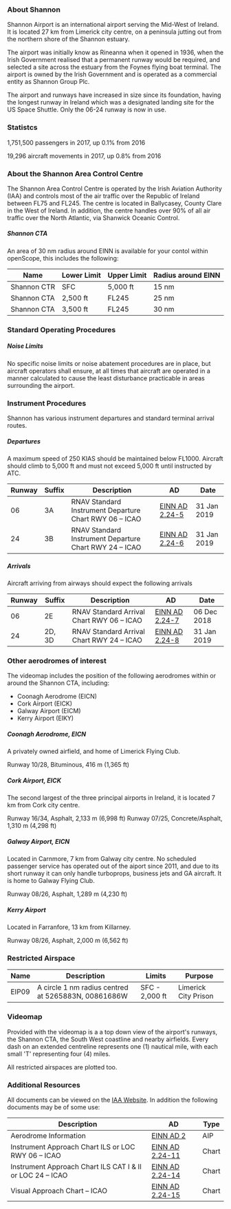 ### About Shannon
Shannon Airport is an international airport serving the Mid-West of Ireland. It is located 27 km from Limerick city centre, on a peninsula jutting out from the northern shore of the Shannon estuary.

The airport was initially know as Rineanna when it opened in 1936, when the Irish Government realised that a permanent runway would be required, and selected a site across the estuary from the Foynes flying boat terminal. The airport is owned by the Irish Government and is operated as a commercial entity as Shannon Group Plc.

The airport and runways have increased in size since its foundation, having the longest runway in Ireland which was a designated landing site for the US Space Shuttle. Only the 06-24 runway is now in use.

### Statistcs
1,751,500 passengers in 2017, up 0.1% from 2016

19,296 aircraft movements in 2017, up 0.8% from 2016

### About the Shannon Area Control Centre
The Shannon Area Control Centre is operated by the Irish Aviation Authority (IAA) and controls most of the air traffic over the Republic of Ireland between FL75 and FL245. The centre is located in Ballycasey, County Clare in the West of Ireland. In addition, the centre handles over 90% of all air traffic over the North Atlantic, via Shanwick Oceanic Control.

##### Shannon CTA
An area of 30 nm radius around EINN is available for your contol within openScope, this includes the following:

| Name | Lower Limit | Upper Limit | Radius around EINN |
| --- | -- | --- | --- |
| Shannon CTR | SFC | 5,000 ft | 15 nm |
| Shannon CTA | 2,500 ft | FL245 | 25 nm |
| Shannon CTA | 3,500 ft | FL245 | 30 nm |

### Standard Operating Procedures
##### Noise Limits
No specific noise limits or noise abatement procedures are in place, but aircraft operators shall ensure, at all times that aircraft are operated in a manner calculated to cause the least disturbance practicable in areas surrounding the airport.

### Instrument Procedures
Shannon has various instrument departures and standard terminal arrival routes.

##### Departures
A maximum speed of 250 KIAS should be maintained below FL1000. Aircraft should climb to 5,000 ft and must not exceed 5,000 ft until instructed by ATC.

| Runway | Suffix | Description | AD | Date |
| -- | -- | -- | -- | -- |
| 06 | 3A | RNAV Standard Instrument Departure Chart RWY 06 – ICAO | <a href="http://iaip.iaa.ie/iaip/Published%20Files/AIP%20Files/AD/Chart%20Files/EINN/EI_AD_2_EINN_24-5_en.pdf" target="_blank">EINN AD 2.24-5</a> | 31 Jan 2019 |
| 24 | 3B | RNAV Standard Instrument Departure Chart RWY 24 – ICAO | <a href="http://iaip.iaa.ie/iaip/Published%20Files/AIP%20Files/AD/Chart%20Files/EINN/EI_AD_2_EINN_24-6_en.pdf" target="_blank">EINN AD 2.24-6</a> | 31 Jan 2019 |

##### Arrivals
Aircraft arriving from airways should expect the following arrivals

| Runway | Suffix | Description | AD | Date |
| -- | -- | -- | -- | -- |
| 06 | 2E | RNAV Standard Arrival Chart RWY 06 – ICAO | <a href="http://iaip.iaa.ie/iaip/Published%20Files/AIP%20Files/AD/Chart%20Files/EINN/EI_AD_2_EINN_24-7_en.pdf" target="_blank">EINN AD 2.24-7</a> | 06 Dec 2018 |
| 24 | 2D, 3D | RNAV Standard Arrival Chart RWY 24 – ICAO | <a href="http://iaip.iaa.ie/iaip/Published%20Files/AIP%20Files/AD/Chart%20Files/EINN/EI_AD_2_EINN_24-8_en.pdf" target="_blank">EINN AD 2.24-8</a> | 31 Jan 2019 |

### Other aerodromes of interest
The videomap includes the position of the following aerodromes within or around the Shannon CTA, including:
* Coonagh Aerodrome (EICN)
* Cork Airport (EICK)
* Galway Airport (EICM)
* Kerry Airport (EIKY)

##### Coonagh Aerodrome, EICN
A privately owned airfield, and home of Limerick Flying Club.

Runway 10/28, Bituminous, 416 m (1,365 ft)

##### Cork Airport, EICK
The second largest of the three principal airports in Ireland, it is located 7 km from Cork city centre.

Runway 16/34, Asphalt, 2,133 m (6,998 ft)
Runway 07/25, Concrete/Asphalt, 1,310 m (4,298 ft)

##### Galway Airport, EICN
Located in Carnmore, 7 km from Galway city centre. No scheduled passenger service has operated out of the aiport since 2011, and due to its short runway it can only handle turboprops, business jets and GA aircraft. It is home to Galway Flying Club.

Runway 08/26, Asphalt, 1,289 m (4,230 ft)

##### Kerry Airport
Located in Farranfore, 13 km from Killarney.

Runway 08/26, Asphalt, 2,000 m (6,562 ft)

### Restricted Airspace

| Name | Description | Limits | Purpose |
| -- | -- | -- | -- |
| EIP09| A circle 1 nm radius centred at 5265883N, 00861686W| SFC - 2,000 ft | Limerick City Prison |

### Videomap
Provided with the videomap is a a top down view of the airport's runways, the Shannon CTA, the South West coastline and nearby airfields. Every dash on an extended centreline represents one (1) nautical mile, with each small 'T' representing four (4) miles.

All restricted airspaces are plotted too.

### Additional Resources
All documents can be viewed on the <a href="http://iaip.iaa.ie/iaip/IAIP_Frame_CD.htm" target="_blank">IAA Website</a>. In addition the following documents may be of some use:

| Description | AD | Type |
| -- | -- | -- |
| Aerodrome Information | <a href="http://iaip.iaa.ie/iaip/Published%20Files/AIP%20Files/AD/EI_AD_2_EINN_EN.pdf" target="_blank">EINN AD 2</a> | AIP | 
| Instrument Approach Chart ILS or LOC RWY 06 – ICAO | <a href="http://iaip.iaa.ie/iaip/Published%20Files/AIP%20Files/AD/Chart%20Files/EINN/EI_AD_2_EINN_24-11_en.pdf" target="_blank">EINN AD 2.24-11</a> | Chart |
| Instrument Approach Chart ILS CAT I & II or LOC 24 – ICAO | <a href="http://iaip.iaa.ie/iaip/Published%20Files/AIP%20Files/AD/Chart%20Files/EINN/EI_AD_2_EINN_24-14_en.pdf" target="_blank">EINN AD 2.24-14</a> | Chart |
| Visual Approach Chart – ICAO | <a href="http://iaip.iaa.ie/iaip/Published%20Files/AIP%20Files/AD/Chart%20Files/EINN/EI_AD_2_EINN_24-15_en.pdf" target="_blank">EINN AD 2.24-15</a> | Chart |
